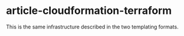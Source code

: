 # article-cloudformation-terraform
This is the same infrastructure described in the two templating formats.
